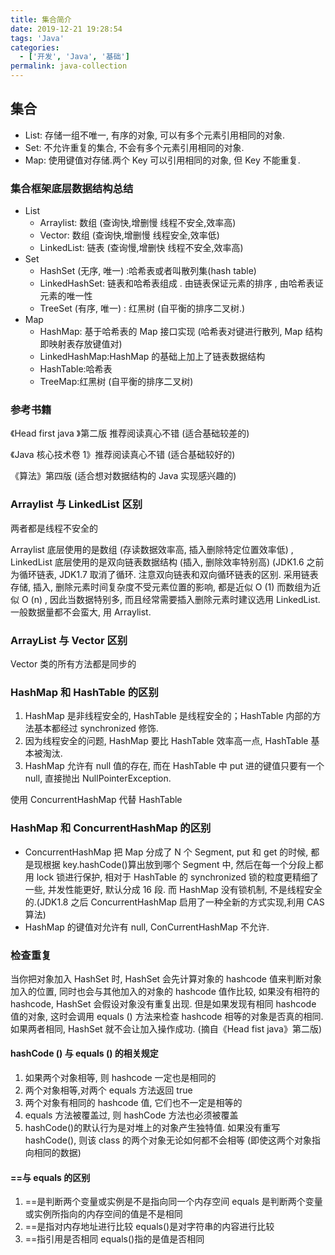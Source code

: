 ```yaml
---
title: 集合简介
date: 2019-12-21 19:28:54
tags: 'Java'
categories:
  - ['开发', 'Java', '基础']
permalink: java-collection
---
```


## 集合

- List: 存储一组不唯一, 有序的对象, 可以有多个元素引用相同的对象.
- Set: 不允许重复的集合, 不会有多个元素引用相同的对象.
- Map: 使用键值对存储.两个 Key 可以引用相同的对象, 但 Key 不能重复.

<!-- more -->

### 集合框架底层数据结构总结

- List
  - Arraylist: 数组 (查询快,增删慢 线程不安全,效率高)
  - Vector: 数组 (查询快,增删慢 线程安全,效率低)
  - LinkedList: 链表 (查询慢,增删快 线程不安全,效率高)
- Set
  - HashSet (无序, 唯一) :哈希表或者叫散列集(hash table)
  - LinkedHashSet: 链表和哈希表组成 . 由链表保证元素的排序 , 由哈希表证元素的唯一性
  - TreeSet (有序, 唯一) : 红黑树 (自平衡的排序二叉树.)
- Map
  - HashMap: 基于哈希表的 Map 接口实现 (哈希表对键进行散列, Map 结构即映射表存放键值对)
  - LinkedHashMap:HashMap 的基础上加上了链表数据结构
  - HashTable:哈希表
  - TreeMap:红黑树 (自平衡的排序二叉树)

### 参考书籍

《Head first java 》第二版 推荐阅读真心不错 (适合基础较差的)

《Java 核心技术卷 1》推荐阅读真心不错 (适合基础较好的)

《算法》第四版 (适合想对数据结构的 Java 实现感兴趣的)

### Arraylist 与 LinkedList 区别

两者都是线程不安全的

Arraylist 底层使用的是数组 (存读数据效率高, 插入删除特定位置效率低) , LinkedList 底层使用的是双向链表数据结构 (插入, 删除效率特别高) (JDK1.6 之前为循环链表, JDK1.7 取消了循环. 注意双向链表和双向循环链表的区别. 采用链表存储, 插入, 删除元素时间复杂度不受元素位置的影响, 都是近似 O (1) 而数组为近似 O (n) , 因此当数据特别多, 而且经常需要插入删除元素时建议选用 LinkedList. 一般数据量都不会蛮大, 用 Arraylist.

### ArrayList 与 Vector 区别

Vector 类的所有方法都是同步的

### HashMap 和 HashTable 的区别

1. HashMap 是非线程安全的, HashTable 是线程安全的；HashTable 内部的方法基本都经过 synchronized 修饰.
2. 因为线程安全的问题, HashMap 要比 HashTable 效率高一点, HashTable 基本被淘汰.
3. HashMap 允许有 null 值的存在, 而在 HashTable 中 put 进的键值只要有一个 null, 直接抛出 NullPointerException.

使用 ConcurrentHashMap 代替 HashTable

### HashMap 和 ConcurrentHashMap 的区别

- ConcurrentHashMap 把 Map 分成了 N 个 Segment, put 和 get 的时候, 都是现根据 key.hashCode()算出放到哪个 Segment 中, 然后在每一个分段上都用 lock 锁进行保护, 相对于 HashTable 的 synchronized 锁的粒度更精细了一些, 并发性能更好, 默认分成 16 段. 而 HashMap 没有锁机制, 不是线程安全的.(JDK1.8 之后 ConcurrentHashMap 启用了一种全新的方式实现,利用 CAS 算法)
- HashMap 的键值对允许有 null, ConCurrentHashMap 不允许.

### 检查重复

当你把对象加入 HashSet 时, HashSet 会先计算对象的 hashcode 值来判断对象加入的位置, 同时也会与其他加入的对象的 hashcode 值作比较, 如果没有相符的 hashcode, HashSet 会假设对象没有重复出现. 但是如果发现有相同 hashcode 值的对象, 这时会调用 equals () 方法来检查 hashcode 相等的对象是否真的相同. 如果两者相同, HashSet 就不会让加入操作成功. (摘自《Head fist java》第二版)

#### hashCode () 与 equals () 的相关规定

1. 如果两个对象相等, 则 hashcode 一定也是相同的
2. 两个对象相等,对两个 equals 方法返回 true
3. 两个对象有相同的 hashcode 值, 它们也不一定是相等的
4. equals 方法被覆盖过, 则 hashCode 方法也必须被覆盖
5. hashCode()的默认行为是对堆上的对象产生独特值. 如果没有重写 hashCode(), 则该 class 的两个对象无论如何都不会相等 (即使这两个对象指向相同的数据)

#### ==与 equals 的区别

1. ==是判断两个变量或实例是不是指向同一个内存空间 equals 是判断两个变量或实例所指向的内存空间的值是不是相同
2. ==是指对内存地址进行比较 equals()是对字符串的内容进行比较
3. ==指引用是否相同 equals()指的是值是否相同
